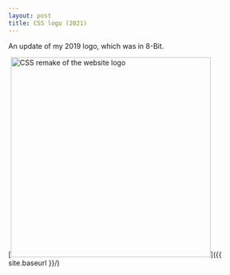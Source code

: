 ```yaml
---
layout: post
title: CSS logo (2021)
---
```


An update of my 2019 logo, which was in 8-Bit.

[<img src="{{ site.baseurl }}/_art/2021-07-05-CSS-logo.PNG" alt="CSS remake of the website logo" style="width: 400px;"/>]({{ site.baseurl }}/)

